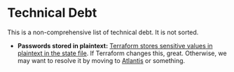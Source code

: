 # Technical Debt

This is a non-comprehensive list of technical debt.
It is not sorted.

- **Passwords stored in plaintext:**
  [Terraform stores sensitive values in plaintext in the state file](https://github.com/hashicorp/terraform/issues/516).
  If Terraform changes this, great.
  Otherwise, we may want to resolve it by moving to [Atlantis](https://www.runatlantis.io/) or something.
